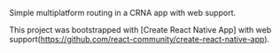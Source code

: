 Simple multiplatform routing in a CRNA app with web support.

This project was bootstrapped with [Create React Native App] with web support(https://github.com/react-community/create-react-native-app).
